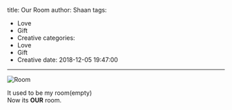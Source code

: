 title: Our Room
author: Shaan
tags:
  - Love
  - Gift
  - Creative
categories:
  - Love
  - Gift
  - Creative
date: 2018-12-05 19:47:00
---
![Room](\images\room.png)

It used to be my room(empty)</br> Now its <strong>OUR</strong> room.